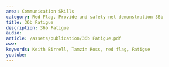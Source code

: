 ```yaml
---
area: Communication Skills
category: Red Flag, Provide and safety net demonstration 36b
title: 36b Fatigue
description: 36b Fatigue
audio: 
article: /assets/publication/36b Fatigue.pdf
www: 
keywords: Keith Birrell, Tamzin Ross, red flag, Fatigue
youtube: 
--- 
```

